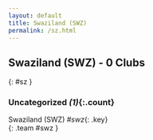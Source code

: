 ```yaml
---
layout: default
title: Swaziland (SWZ)
permalink: /sz.html
---
```



## Swaziland (SWZ) - 0 Clubs
{: #sz }









### Uncategorized _(1)_{:.count}


Swaziland  (SWZ)  _#swz_{: .key} <br>
{: .team #swz }


 
